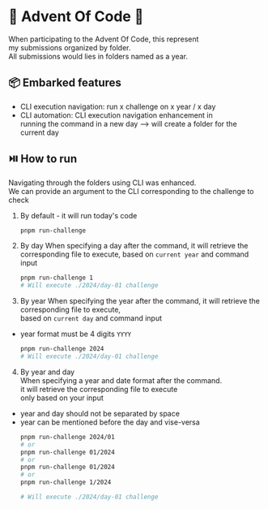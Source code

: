# 🎄 Advent Of Code 🎄 
When participating to the Advent Of Code, this represent  
my submissions organized by folder.  
All submissions would lies in folders named as a year.  

## 📦 Embarked features
- CLI execution navigation: run x challenge on x year / x day
- CLI automation: CLI execution navigation enhancement in  
running the command in a new day --> will create a folder for the  
current day


## ⏯️ How to run 
Navigating through the folders using CLI was enhanced.  
We can provide an argument to the CLI corresponding to the challenge to check

1. By default - it will run today's code
	```sh
	pnpm run-challenge
	```

2. By day
When specifying a day after the command, 
it will retrieve the corresponding file to execute, 
based on `current year` and command input  
	```sh
	pnpm run-challenge 1
	# Will execute ./2024/day-01 challenge
	```

3. By year
When specifying the year after the command, 
it will retrieve the corresponding file to execute,  
based on `current day` and command input  
- year format must be 4 digits `YYYY`  
	```sh
	pnpm run-challenge 2024
	# Will execute ./2024/day-01 challenge

	```

4. By year and day  
When specifying a year and date format after the command.  
it will retrieve the corresponding file to execute   
only based on your input  
- year and day should not be separated by space
- year can be mentioned before the day and vise-versa
	```sh
	pnpm run-challenge 2024/01
	# or
	pnpm run-challenge 01/2024
	# or
	pnpm run-challenge 01/2024
	# or
	pnpm run-challenge 1/2024

	# Will execute ./2024/day-01 challenge

	```
